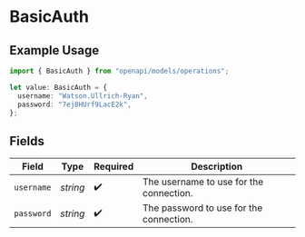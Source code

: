 # BasicAuth

## Example Usage

```typescript
import { BasicAuth } from "openapi/models/operations";

let value: BasicAuth = {
  username: "Watson.Ullrich-Ryan",
  password: "7ej8HUrf9LacE2k",
};
```

## Fields

| Field                                   | Type                                    | Required                                | Description                             |
| --------------------------------------- | --------------------------------------- | --------------------------------------- | --------------------------------------- |
| `username`                              | *string*                                | :heavy_check_mark:                      | The username to use for the connection. |
| `password`                              | *string*                                | :heavy_check_mark:                      | The password to use for the connection. |
